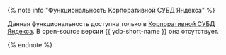 {% note info "Функциональность Корпоративной СУБД Яндекса" %}

Данная функциональность доступна только в [Корпоративной СУБД Яндекса](../downloads/yandex-enterprise-database.md). В open-source версии {{ ydb-short-name }} она отсутствует.

{% endnote %}